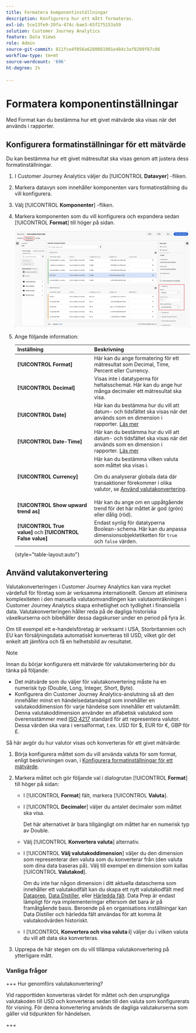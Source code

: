 ```yaml
---
title: Formatera komponentinställningar
description: Konfigurera hur ett mått formateras.
exl-id: 5ce13fe9-29fa-474c-bae3-65f275153a59
solution: Customer Journey Analytics
feature: Data Views
role: Admin
source-git-commit: 811fce4f056a6280081901e484c3af8209f87c06
workflow-type: tm+mt
source-wordcount: '696'
ht-degree: 1%

---
```


# Formatera komponentinställningar

Med Format kan du bestämma hur ett givet mätvärde ska visas när det används i rapporter.

## Konfigurera formatinställningar för ett mätvärde

Du kan bestämma hur ett givet mätresultat ska visas genom att justera dess formatinställningar.

1. I Customer Journey Analytics väljer du [!UICONTROL **Datavyer**] -fliken.

1. Markera datavyn som innehåller komponenten vars formatinställning du vill konfigurera.

1. Välj [!UICONTROL **Komponenter**] -fliken.

1. Markera komponenten som du vill konfigurera och expandera sedan [!UICONTROL **Format**] till höger på sidan.

   ![Formatinställningar](../assets/format-settings.png)

1. Ange följande information:

   | Inställning | Beskrivning |
   | --- | --- |
   | **[!UICONTROL Format]** | Här kan du ange formatering för ett mätresultat som Decimal, Time, Percent eller Currency. |
   | **[!UICONTROL Decimal]** | Visas inte i datatyperna för heltalsschemat. Här kan du ange hur många decimaler ett mätresultat ska visa. |
   | **[!UICONTROL Date]** | Här kan du bestämma hur du vill att datum- och tidsfältet ska visas när det används som en dimension i rapporter. [Läs mer](../../use-cases/data-views/data-views-usecases.md#date-and-date-time-use-cases) |
   | **[!UICONTROL Date-Time]** | Här kan du bestämma hur du vill att datum- och tidsfältet ska visas när det används som en dimension i rapporter. [Läs mer](../../use-cases/data-views/data-views-usecases.md#date-and-date-time-use-cases) |
   | **[!UICONTROL Currency]** | Här kan du bestämma vilken valuta som måttet ska visas i. <p>Om du analyserar globala data där transaktioner förekommer i olika valutor, se  [Använd valutakonvertering](#use-currency-conversion).</p> |
   | **[!UICONTROL Show upward trend as]** | Här kan du ange om en uppåtgående trend för det här måttet är god (grön) eller dålig (röd). |
   | **[!UICONTROL True value]** och **[!UICONTROL False value]** | Endast synlig för datatyperna Boolean-schema. Här kan du anpassa dimensionsobjektetiketten för `true` och `false` värden. |

   {style="table-layout:auto"}

## Använd valutakonvertering

Valutakonverteringen i Customer Journey Analytics kan vara mycket värdefull för företag som är verksamma internationellt. Genom att eliminera komplexiteten i den manuella valutaomvandlingen kan valutaomräkningen i Customer Journey Analytics skapa enhetlighet och tydlighet i finansiella data. Valutakonverteringen håller reda på de dagliga historiska växelkurserna och bibehåller dessa dagskurser under en period på fyra år.

Om till exempel ett e-handelsföretag är verksamt i USA, Storbritannien och EU kan försäljningsdata automatiskt konverteras till USD, vilket gör det enkelt att jämföra och få en helhetsbild av resultatet.

>[!NOTE]
>
>Innan du börjar konfigurera ett mätvärde för valutakonvertering bör du tänka på följande:
>
>* Det mätvärde som du väljer för valutakonvertering måste ha en numerisk typ (Double, Long, Integer, Short, Byte).
>* Konfigurera din Customer Journey Analytics-anslutning så att den innehåller minst en händelsedatamängd som innehåller en valutakoddimension för varje händelse som innehåller ett valutamått. Denna valutakoddimension använder en alfabetisk valutakod som överensstämmer med [ISO 4217](https://www.iso.org/iso-4217-currency-codes.html) standard för att representera valutor. Dessa värden ska vara i versalformat, t.ex. USD för $, EUR för €, GBP för £.

Så här avgör du hur valutor visas och konverteras för ett givet mätvärde:

1. Börja konfigurera måttet som du vill använda valuta för som format, enligt beskrivningen ovan, i [Konfigurera formatinställningar för ett mätvärde](#configure-format-settings-for-a-metric).

1. Markera måttet och gör följande val i dialogrutan [!UICONTROL **Format**] till höger på sidan:

   * I [!UICONTROL **Format**] fält, markera [!UICONTROL **Valuta**].

   * I [!UICONTROL **Decimaler**] väljer du antalet decimaler som måttet ska visa.

     Det här alternativet är bara tillgängligt om måttet har en numerisk typ av Double.

   * Välj [!UICONTROL **Konvertera valuta**] alternativ.

   * I [!UICONTROL **Välj valutakoddimension**] väljer du den dimension som representerar den valuta som du konverterar från (den valuta som dina data baseras på). Välj till exempel en dimension som kallas [!UICONTROL **Valutakod**].

     Om du inte har någon dimension i ditt aktuella dataschema som innehåller ett valutakodfält kan du skapa ett nytt valutakodfält med [Dataprep](https://experienceleague.adobe.com/docs/experience-platform/data-prep/home.html), [Data Distiller](https://experienceleague.adobe.com/docs/experience-platform/query/data-distiller/overview.html), eller [Härledda fält](/help/data-views/derived-fields/derived-fields.md). Data Prep är endast lämpligt för nya implementeringar eftersom det bara är på framåtgående basis. Beroende på en organisations inställningar kan Data Distiller och härledda fält användas för att komma åt valutakodvärden historiskt.

   * I [!UICONTROL **Konvertera och visa valuta i**] väljer du i vilken valuta du vill att data ska konverteras.

1. Upprepa de här stegen om du vill tillämpa valutakonvertering på ytterligare mått.



### Vanliga frågor

+++ Hur genomförs valutakonvertering?

Vid rapporttiden konverteras värdet för måttet och den ursprungliga valutakoden till USD och konverteras sedan till den valuta som konfigurerats för visning. För denna konvertering används de dagliga valutakurserna som gäller vid tidpunkten för händelsen.

+++

